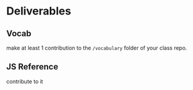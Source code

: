 # Deliverables

<!-- Nothing to submit this module! Take the time you need to learn the material alone and in groups. -->

## Vocab

make at least 1 contribution to the `/vocabulary` folder of your class repo.

## JS Reference

contribute to it

<!-- ## task class

Given a buggy program that processes user input, uses an array, uses a function, 1 error, has 1-2 bugs, and 1-2 unnamed variables, a student can complete, fix and describe the program.

- _Language Level_: what is covered in the /isolate folder
- _Environment_: a modern browser's console + debugger, an editor with helpful suggestions and auto-complete, a way to get the code from the editor to the devtools
- _Technologies_: JS
- _Starter_: a program with 1) user data stored in an array 2) a buggy, undocumented function that takes an array as an argument + correct test cases 3) 2-3 level-appropriate bugs in the main script 4) 1-2 unnamed variables 5) an error
- _Assessment Criteria_: is the function fixed and documented, are the bugs fixed (and the process documented), are the variables well-named (and the process documented), is the error fixed (and the process documented), is the program well-described -->
